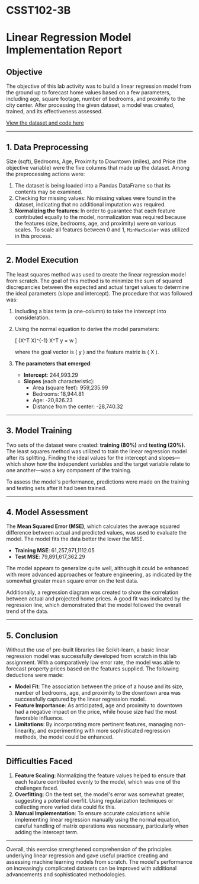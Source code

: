 # CSST102-3B

# Linear Regression Model Implementation Report

## Objective
The objective of this lab activity was to build a linear regression model from the ground up to forecast home values based on a few parameters, including age, square footage, number of bedrooms, and proximity to the city center. After processing the given dataset, a model was created, trained, and its effectiveness assessed.

[View the dataset and code here]([https://github.com/yourusername/your-repo](https://colab.research.google.com/drive/1ygtO0Ijz314ImwuoSxgEDfEq9OIhIfJq?usp=sharing))

---

## 1. Data Preprocessing
Size (sqft), Bedrooms, Age, Proximity to Downtown (miles), and Price (the objective variable) were the five columns that made up the dataset. Among the preprocessing actions were:

1. The dataset is being loaded into a Pandas DataFrame so that its contents may be examined.
2. Checking for missing values: No missing values were found in the dataset, indicating that no additional imputation was required.
3. **Normalizing the features**: In order to guarantee that each feature contributed equally to the model, normalization was required because the features (size, bedrooms, age, and proximity) were on various scales. To scale all features between 0 and 1, `MinMaxScaler` was utilized in this process.

---

## 2. Model Execution
The least squares method was used to create the linear regression model from scratch. The goal of this method is to minimize the sum of squared discrepancies between the expected and actual target values to determine the ideal parameters (slope and intercept). The procedure that was followed was:

1. Including a bias term (a one-column) to take the intercept into consideration.
2. Using the normal equation to derive the model parameters:

   \[
   (X^T X)^{-1} X^T y = w
   \]
   
   where the goal vector is \( y \) and the feature matrix is \( X \).

3. **The parameters that emerged**:
   - **Intercept**: 244,993.29
   - **Slopes** (each characteristic):
     - Area (square feet): 959,235.99
     - Bedrooms: 18,944.81
     - Age: -20,826.23
     - Distance from the center: -28,740.32

---

## 3. Model Training
Two sets of the dataset were created: **training (80%)** and **testing (20%)**. The least squares method was utilized to train the linear regression model after its splitting. Finding the ideal values for the intercept and slopes—which show how the independent variables and the target variable relate to one another—was a key component of the training.

To assess the model's performance, predictions were made on the training and testing sets after it had been trained.

---

## 4. Model Assessment
The **Mean Squared Error (MSE)**, which calculates the average squared difference between actual and predicted values, was used to evaluate the model. The model fits the data better the lower the MSE.

- **Training MSE**: 61,257,971,1112.05
- **Test MSE**: 79,891,617,362.29

The model appears to generalize quite well, although it could be enhanced with more advanced approaches or feature engineering, as indicated by the somewhat greater mean square error on the test data.

Additionally, a regression diagram was created to show the correlation between actual and projected home prices. A good fit was indicated by the regression line, which demonstrated that the model followed the overall trend of the data.

---

## 5. Conclusion 
Without the use of pre-built libraries like Scikit-learn, a basic linear regression model was successfully developed from scratch in this lab assignment. With a comparatively low error rate, the model was able to forecast property prices based on the features supplied. The following deductions were made:

- **Model Fit**: The association between the price of a house and its size, number of bedrooms, age, and proximity to the downtown area was successfully captured by the linear regression model.
- **Feature Importance**: As anticipated, age and proximity to downtown had a negative impact on the price, while house size had the most favorable influence.
- **Limitations**: By incorporating more pertinent features, managing non-linearity, and experimenting with more sophisticated regression methods, the model could be enhanced.

---

## Difficulties Faced
1. **Feature Scaling**: Normalizing the feature values helped to ensure that each feature contributed evenly to the model, which was one of the challenges faced.
2. **Overfitting**: On the test set, the model's error was somewhat greater, suggesting a potential overfit. Using regularization techniques or collecting more varied data could fix this.
3. **Manual Implementation**: To ensure accurate calculations while implementing linear regression manually using the normal equation, careful handling of matrix operations was necessary, particularly when adding the intercept term.

---

Overall, this exercise strengthened comprehension of the principles underlying linear regression and gave useful practice creating and assessing machine learning models from scratch. The model's performance on increasingly complicated datasets can be improved with additional advancements and sophisticated methodologies.

